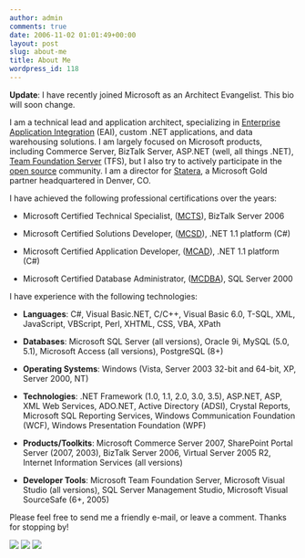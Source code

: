 ```yaml
---
author: admin
comments: true
date: 2006-11-02 01:01:49+00:00
layout: post
slug: about-me
title: About Me
wordpress_id: 118
---
```


**Update**: I have recently joined Microsoft as an Architect Evangelist. This bio will soon change.




I am a technical lead and application architect, specializing in [Enterprise Application Integration](http://en.wikipedia.org/wiki/Enterprise_application_integration) (EAI), custom .NET applications, and data warehousing solutions. I am largely focused on Microsoft products, including Commerce Server, BizTalk Server, ASP.NET (well, all things .NET), [Team Foundation Server](http://msdn2.microsoft.com/en-us/teamsystem/aa718934.aspx) (TFS), but I also try to actively participate in the [open source](http://en.wikipedia.org/wiki/Open_source) community. I am a director for [Statera](http://www.statera.com/), a Microsoft Gold partner headquartered in Denver, CO.




I have achieved the following professional certifications over the years:






  * Microsoft Certified Technical Specialist, ([MCTS](http://www.microsoft.com/learning/mcp/mcts/biztalk/default.mspx)), BizTalk Server 2006

  * Microsoft Certified Solutions Developer, ([MCSD](http://www.microsoft.com/learning/mcp/mcsd/default.mspx)), .NET 1.1 platform (C#)

  * Microsoft Certified Application Developer, ([MCAD](http://www.microsoft.com/learning/mcp/mcad/default.mspx)), .NET 1.1 platform (C#)

  * Microsoft Certified Database Administrator, ([MCDBA](http://www.microsoft.com/learning/mcp/mcdba/default.mspx)), SQL Server 2000



I have experience with the following technologies:






  * **Languages**: C#, Visual Basic.NET, C/C++, Visual Basic 6.0, T-SQL, XML, JavaScript, VBScript, Perl, XHTML, CSS, VBA, XPath

  * **Databases**: Microsoft SQL Server (all versions), Oracle 9i, MySQL (5.0, 5.1), Microsoft Access (all versions), PostgreSQL (8+)

  * **Operating Systems**: Windows (Vista, Server 2003 32-bit and 64-bit, XP, Server 2000, NT)

  * **Technologies**: .NET Framework (1.0, 1.1, 2.0, 3.0, 3.5), ASP.NET, ASP, XML Web Services, ADO.NET, Active Directory (ADSI), Crystal Reports, Microsoft SQL Reporting Services, Windows Communication Foundation (WCF), Windows Presentation Foundation (WPF)

  * **Products/Toolkits**: Microsoft Commerce Server 2007, SharePoint Portal Server (2007, 2003), BizTalk Server 2006, Virtual Server 2005 R2, Internet Information Services (all versions)

  * **Developer Tools**: Microsoft Team Foundation Server, Microsoft Visual Studio (all versions), SQL Server Management Studio, Microsoft Visual SourceSafe (6+, 2005)



Please feel free to send me a friendly e-mail, or leave a comment. Thanks for stopping by!













![](http://images.wadewegner.com/wordpress/content/binary/MCSD.png) ![](http://images.wadewegner.com/wordpress/content/binary/MCDBA.png) ![](http://images.wadewegner.com/wordpress/content/binary/MCTS.png)
